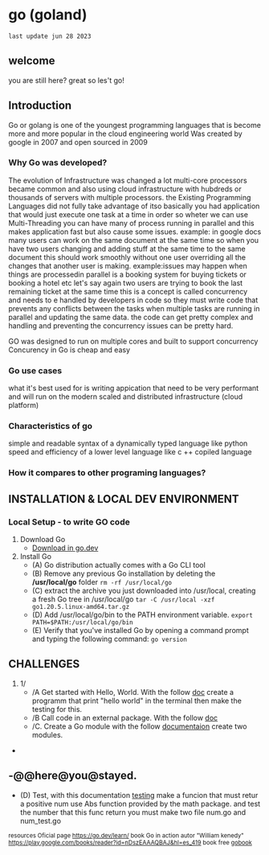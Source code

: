# go (goland) 
`last update jun 28 2023`
## welcome
you are still here? great so les't go!

## Introduction
Go or golang is one of the youngest programming languages that is become more and more popular in the cloud engineering world
Was created by google in 2007 and open sourced in 2009

### Why Go was developed?
The evolution of Infrastructure was changed a lot multi-core processors became common and also using cloud infrastructure with hubdreds or thousands of servers with multiple processors. the Existing Programming Languages did not fully take advantage of itso basically you had application that would just execute one task at a time in order so wheter we can use Multi-Threading you can have many of process running in parallel and this makes application fast but also cause some issues.
example: in google docs many users can work on the same document at the same time so when you have two users changing and  adding stuff at the same time to the same document this should work smoothly without one user overriding all the changes that another user is making.
example:issues may happen when things are processedin parallel is a booking system for buying tickets or booking a hotel etc let's say again two users are trying to book the last remaining ticket at the same time this is a concept is called concurrency and needs to e handled by developers in code so they must write code that prevents any conflicts between the tasks when multiple tasks are running in parallel and updating the same data. the code can get pretty complex and handling and preventing the concurrency issues can be pretty hard.

GO was designed to run on multiple cores and built to support concurrency
Concurency in Go is cheap and easy


### Go use cases
what it's best used for is writing appication that need to be very performant and will run on the modern scaled and distributed infrastructure (cloud platform)

### Characteristics of go
simple and readable syntax of a dynamically typed language like python
speed and efficiency of a lower level language like c ++ 
copiled language

### How it compares to other programing languages?

## INSTALLATION & LOCAL DEV ENVIRONMENT
### Local Setup - to write GO code
1. Download Go
	- <a href="https://go.dev/dl/">Download in go.dev</a>
2. Install Go
	- (A) Go distribution actually comes with a Go CLI tool
	- (B) Remove any previous Go installation by deleting the <b>/usr/local/go</b> folder
	 `rm -rf /usr/local/go`
	- (C) extract the archive you just downloaded into /usr/local, creating a fresh Go tree in /usr/local/go `tar -C /usr/local -xzf go1.20.5.linux-amd64.tar.gz`
	 - (D) Add /usr/local/go/bin to the PATH environment variable. `export PATH=$PATH:/usr/local/go/bin`
	 - (E) Verify that you've installed Go by opening a command prompt and typing the following command: `go version`

## CHALLENGES
1. 1/
   - /A  Get started with Hello, World. With the follow <a href="https://go.dev/doc/tutorial/getting-started#code">doc</a> create a programm that print "hello world" in the terminal then make the testing for this.
   - /B  Call code in an external package. With the follow <a href="https://go.dev/doc/tutorial/getting-started#code">doc</a>
   - /C. Create a Go module with the follow <a href="https://go.dev/doc/tutorial/create-module">documentaion</a> create two modules.
-
-@@here@you@stayed.
-
- (D) Test, with this documentation <a href="https://pkg.go.dev/testing#hdr-Examples">testing</a> make a funcion that must retur a positive num use Abs function provided by the math package. and test the number that this func return you must make two file num.go and num_test.go





<sub> resources
Oficial page
 https://go.dev/learn/
book 
Go in action autor "William kenedy"
https://play.google.com/books/reader?id=nDszEAAAQBAJ&hl=es_419
book free
<a href="./bookFree/gobook.png">gobook</a>
</sub>
